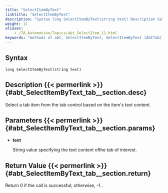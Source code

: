 ```yaml
--- 
title: "SelectItemByText"
linktitle: "SelectItemByText"
description: "Syntax long SelectItemByText(string text) Description Select a tab item from the tab control based on the item's text content. Parameters text String value specifying the text content of the tab of ..."
weight: 11
aliases: 
    - /TA_Automation/Topics/abt_SelectItem_11.html
keywords: "methods of abt, SelectItemByText, SelectItemByText (AbtTab), AbtTab, selectitembytext, abttab selectitembytext, select tab item based on content"
---
```


## Syntax

`long SelectItemByText(string text)`

## Description {{< permerlink >}} {#abt_SelectItemByText_tab__section.desc} 

Select a tab item from the tab control based on the item's text content.

## Parameters {{< permerlink >}} {#abt_SelectItemByText_tab__section.params} 

-   **text**

    String value specifying the text content ofthe tab of interest.


## Return Value {{< permerlink >}} {#abt_SelectItemByText_tab__section.return} 

Return 0 if the call is successful; otherwise, -1..





